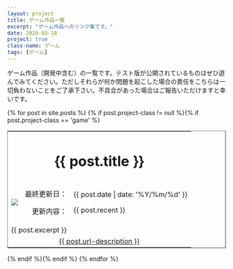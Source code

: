 ```yaml
---
layout: project
title: ゲーム作品一覧
excerpt: "ゲーム作品へのリンク集です。"
date: 2020-03-18
project: true
class-name: ゲーム
tags: [ゲーム]
---
```


ゲーム作品（開発中含む）の一覧です。テスト版が公開されているものはぜひ遊んでみてください。ただしそれらが何か問題を起こした場合の責任をこちらは一切負わないことをご了承下さい。不具合があった場合はご報告いただけますと幸いです。

<div>
  {% for post in site.posts %}
    {% if post.project-class != null %}{% if post.project-class == 'game' %}
      <div class="content" id="{{ post.aname }}">
        <table border="1" rules="none" cellpadding="15">
          <tr>
            <th colspan="3" align="center">
              <h1>{{ post.title }}</h1>
            </th>
          </tr>
          <tr>
            <td>
              <img src = "{{ site.img }}/{{ post.aname }}-logo.png">
            </td>
            <td align="right">
              <p>最終更新日：</p>
              <p>更新内容：</p>
            </td>
            <td>
              <p>{{ post.date | date: '%Y/%m/%d' }}</p>
              <p>{{ post.recent }}</p>
            </td>
          </tr>
          <tr>
            <td colspan="3">
              {{ post.excerpt }}
            </td>
          </tr>
          <tr>
            <td colspan="3" align="center">
              <span style="padding : 10px">
                <a class="btn zoombtn" href="{{ post.url-link }}">
                  {{ post.url-description }}
                </a>
              </span>
            </td>
          </tr>
        </table>
      </div>
    {% endif %}{% endif %}
  {% endfor %}
</div>

